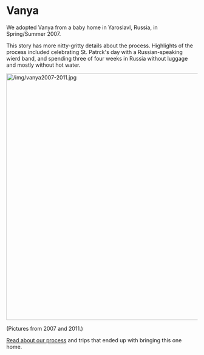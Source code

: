 <h1>Vanya</h1>
We adopted Vanya from a baby home in Yaroslavl, Russia, in Spring/Summer 2007.

This story has more nitty-gritty details about the process. Highlights of the process included celebrating St. Patrck's day with a Russian-speaking wierd band, and spending three of four weeks in Russia without luggage and mostly without hot water.

<a class="lightview centered" href="/img/vanya2007-2011.jpg" data-lightview-caption="" data-lightview-group="group1"><img src="/img/vanya2007-2011.jpg" alt="/img/vanya2007-2011.jpg" width="650px"><br><span class="caption"></span></a>

(Pictures from 2007 and 2011.)

<a href="/adopv">Read about our process</a> and trips that ended up with bringing this one home.
